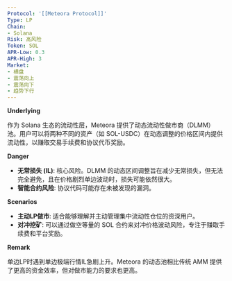 ```yaml
---
Protocol: '[[Meteora Protocol]]'
Type: LP
Chain:
- Solana
Risk: 高风险
Token: SOL
APR-Low: 0.3
APR-High: 3
Market:
- 横盘
- 震荡向上
- 震荡向下
- 趋势下行
---
```

**Underlying**

作为 Solana 生态的流动性层，Meteora 提供了动态流动性做市商（DLMM）池。用户可以将两种不同的资产（如 SOL-USDC）在动态调整的价格区间内提供流动性，以赚取交易手续费和协议代币奖励。

**Danger**

- **无常损失 (IL)**: 核心风险。DLMM 的动态区间调整旨在减少无常损失，但无法完全避免，且在价格剧烈单边波动时，损失可能依然很大。
- **智能合约风险**: 协议代码可能存在未被发现的漏洞。

**Scenarios**

- **主动LP做市**: 适合能够理解并主动管理集中流动性仓位的资深用户。
- **对冲挖矿**: 可以通过做空等量的 SOL 合约来对冲价格波动风险，专注于赚取手续费和平台奖励。

**Remark**

单边LP时遇到单边极端行情IL急剧上升。Meteora 的动态池相比传统 AMM 提供了更高的资金效率，但对做市能力的要求也更高。
